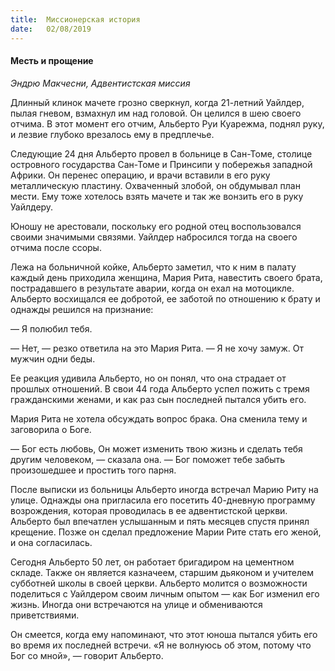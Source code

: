 ```yaml
---
title:  Миссионерская история
date:   02/08/2019
---
```


#### Месть и прощение

_Эндрю Макчесни, Адвентистская миссия_

Длинный клинок мачете грозно сверкнул, когда 21-летний Уайлдер, пылая гневом, взмахнул им над головой. Он целился в шею своего отчима. В этот момент его отчим, Альберто Руи Куарежма, поднял руку, и лезвие глубоко врезалось ему в предплечье.

Следующие 24 дня Альберто провел в больнице в Сан-Томе, столице островного государства Сан-Томе и Принсипи    у побережья западной Африки. Он перенес операцию, и врачи вставили в его руку металлическую пластину. Охваченный злобой, он обдумывал план мести. Ему тоже хотелось взять мачете и так же вонзить его в руку Уайлдеру.

Юношу не арестовали, поскольку его родной отец воспользовался своими значимыми связями. Уайлдер набросился тогда на своего отчима после ссоры.

Лежа на больничной койке, Альберто заметил, что к ним  в палату каждый день приходила женщина, Мария Рита, навестить своего брата, пострадавшего в результате аварии, когда он ехал на мотоцикле. Альберто восхищался ее добротой, ее заботой по отношению к брату и однажды решился на признание:

—	Я полюбил тебя.

—	Нет, — резко ответила на это Мария Рита. — Я не хочу замуж. От мужчин одни беды.

Ее реакция удивила Альберто, но он понял, что она страдает от прошлых отношений. В свои 44 года Альберто успел пожить с тремя гражданскими женами, и как раз сын последней пытался убить его.

Мария Рита не хотела обсуждать вопрос брака. Она сменила тему и заговорила о Боге.

—	Бог есть любовь, Он может изменить твою жизнь и сделать тебя другим человеком, — сказала она. — Бог поможет тебе забыть произошедшее и простить того парня.

После выписки из больницы Альберто иногда встречал Марию Риту на улице. Однажды она пригласила его посетить 40-дневную программу возрождения, которая проводилась в ее адвентистской церкви. Альберто был впечатлен услышанным и пять месяцев спустя принял крещение. Позже он сделал предложение Марии Рите стать его женой, и она согласилась.

Сегодня Альберто 50 лет, он работает бригадиром на цементном складе. Также он является казначеем, старшим дьяконом и учителем субботней школы в своей церкви. Альберто молится о возможности поделиться с Уайлдером своим личным опытом — как Бог изменил его жизнь. Иногда они встречаются на улице и обмениваются приветствиями.

Он смеется, когда ему напоминают, что этот юноша пытался убить его во время их последней встречи. «Я не волнуюсь об этом, потому что Бог со мной», — говорит Альберто.